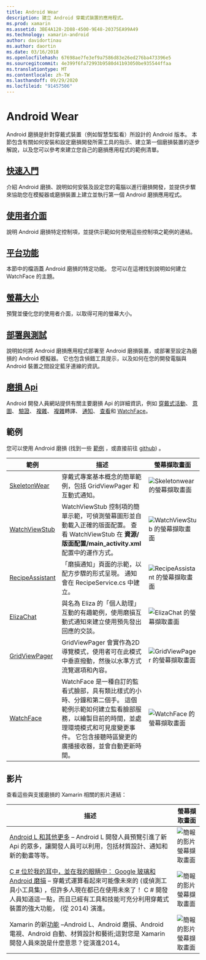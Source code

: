 ```yaml
---
title: Android Wear
description: 建立 Android 穿戴式裝置的應用程式。
ms.prod: xamarin
ms.assetid: 3BE4A128-2D88-4500-9E48-20375EA99A49
ms.technology: xamarin-android
author: davidortinau
ms.author: daortin
ms.date: 03/16/2018
ms.openlocfilehash: 67698ae7fe3ef9a7586d83e26ed276ba473396e5
ms.sourcegitcommit: 4e399f6fa72993b9580d41b93050be935544ffaa
ms.translationtype: MT
ms.contentlocale: zh-TW
ms.lasthandoff: 09/29/2020
ms.locfileid: "91457506"
---
```

# <a name="android-wear"></a>Android Wear

Android 磨損是針對穿戴式裝置（例如智慧型監看）所設計的 Android 版本。 本節包含有關如何安裝和設定磨損開發所需工具的指示、建立第一個磨損裝置的逐步解說，以及您可以參考來建立您自己的磨損應用程式的範例清單。

## <a name="getting-started"></a>[快速入門](~/android/wear/get-started/index.md)

介紹 Android 磨損、說明如何安裝及設定您的電腦以進行磨損開發，並提供步驟來協助您在模擬器或磨損裝置上建立並執行第一個 Android 磨損應用程式。

## <a name="user-interface"></a>[使用者介面](~/android/wear/user-interface/index.md)

說明 Android 磨損特定控制項，並提供示範如何使用這些控制項之範例的連結。

## <a name="platform-features"></a>[平台功能](~/android/wear/platform/index.md)

本節中的檔涵蓋 Android 磨損的特定功能。 您可以在這裡找到說明如何建立 WatchFace 的主題。

## <a name="screen-sizes"></a>[螢幕大小](~/android/wear/screen-sizes.md)

預覽並優化您的使用者介面，以取得可用的螢幕大小。

## <a name="deployment--testing"></a>[部署與測試](~/android/wear/deploy-test/index.md)

說明如何將 Android 磨損應用程式部署至 Android 磨損裝置，或部署至設定為磨損的 Android 模擬器。 它也包含偵錯工具提示，以及如何在您的開發電腦與 Android 裝置之間設定藍牙連線的資訊。

## <a name="wear-apis"></a>[磨損 Api](https://developer.android.com/reference/android/support/wearable)

Android 開發人員網站提供有關主要磨損 Api 的詳細資訊，例如 [穿戴式活動](https://developer.android.com/reference/android/support/wearable/activity/package-summary.html)、 [意圖](https://developer.android.com/reference/com/google/android/wearable/intent/package-summary.html)、 [驗證](https://developer.android.com/reference/android/support/wearable/authentication/package-summary.html)、 [複雜](https://developer.android.com/reference/android/support/wearable/complications/package-summary.html)、 [複雜](https://developer.android.com/reference/android/support/wearable/complications/rendering/package-summary.html)轉譯、 [通知](https://developer.android.com/reference/android/support/wearable/notifications/package-summary.html)、 [查看](https://developer.android.com/reference/android/support/wearable/view/package-summary.html)和 [WatchFace](https://developer.android.com/reference/android/support/wearable/watchface/package-summary.html)。

## <a name="samples"></a>範例

您可以使用 Android 磨損 (找到一些 [範例](/samples/browse/?products=xamarin&term=Xamarin.Android%2bwear) ，或直接前往 [github](https://github.com/xamarin/monodroid-samples/tree/master/wear)) 。

|範例|描述|螢幕擷取畫面|
|--- |--- |--- |
|[SkeletonWear](/samples/xamarin/monodroid-samples/wear-skeletonwear)|穿戴式專案基本概念的簡單範例，包括 GridViewPager 和互動式通知。|![Skeletonwear 的螢幕擷取畫面](images/skeleton.png)|
|[WatchViewStub](/samples/xamarin/monodroid-samples/wear-watchviewstub)|WatchViewStub 控制項的簡單示範，可偵測螢幕圖形並自動載入正確的版面配置。 查看 WatchViewStub 在 **資源/版面配置/main_activity.xml** 配置中的運作方式。|![WatchViewStub 的螢幕擷取畫面](images/watchview.png)|
|[RecipeAssistant](/samples/xamarin/monodroid-samples/wear-recipeassistant)|「磨損通知」頁面的示範，以配方步驟的形式呈現。 通知會在 RecipeService.cs 中建立。|![RecipeAssistant 的螢幕擷取畫面](images/recipeassist.png)|
|[ElizaChat](/samples/xamarin/monodroid-samples/wear-elizachat)|與名為 Eliza 的「個人助理」互動的有趣範例，使用磨損互動式通知來建立使用預先發出回應的交談。|![ElizaChat 的螢幕擷取畫面](images/eliza.png)|
|[GridViewPager](/samples/xamarin/monodroid-samples/wear-gridviewpager)|GridViewPager 會實作為2D 導覽模式，使用者可在此模式中垂直撥動，然後以水準方式流覽選項和內容。|![GridViewPager 的螢幕擷取畫面](images/gridviewpager.png)|
|[WatchFace](/samples/xamarin/monodroid-samples/wear-watchface)|WatchFace 是一種自訂的監看式臉部，具有類比樣式的小時、分鐘和第二個手。 這個範例示範如何建立監看臉部服務，以繪製目前的時間，並處理環境模式和可見度變更事件。 它包含接聽時區變更的廣播接收器，並會自動更新時間。|![WatchFace 的螢幕擷取畫面](images/gridviewpager.png)|

## <a name="videos"></a>影片

查看這些與支援磨損的 Xamarin 相關的影片連結：

|描述|螢幕擷取畫面|
|--- |--- |
|[Android L 和其他更多](https://blog.xamarin.com/webinar-recording-android-l-and-so-much-more/) &ndash; Android L 開發人員預覽引進了新 Api 的眾多，讓開發人員可以利用，包括材質設計、通知和新的動畫等等。|![簡報的影片螢幕擷取畫面](images/video-android-l.png)|
|[C # 位於我的耳中，並在我的眼睛中： Google 玻璃和 Android 磨損](https://www.youtube.com/watch?v=80H8tXByZQc) &ndash; 穿戴式運算看起來可能像未來的 (或偵測工具小工具集) ，但許多人現在都已在使用未來了！ C # 開發人員知道這一點，而且已經有工具和技能可充分利用穿戴式裝置的強大功能， (從 2014) 演進。|![簡報的影片螢幕擷取畫面](images/video-eyes-ears.png)|
|Xamarin 的新[功能](https://www.youtube.com/watch?v=Gpqc2XZIQfU) &ndash;Android L、Android 磨損、Android 電視、Android 自動、材質設計和藝術;這對您是 Xamarin 開發人員來說是什麼意思？從演進2014。|![簡報的影片螢幕擷取畫面](Images/video-whats-new.png)|

<!--

March 18
https://blog.xamarin.com/android-wear/

August 14
https://blog.xamarin.com/android-l-developer-preview-android-wear-support/

August 27
https://blog.xamarin.com/tips-for-your-first-android-wear-app/

Watch Face
https://github.com/Redth/Xamarin.Wear.WatchFace
-->